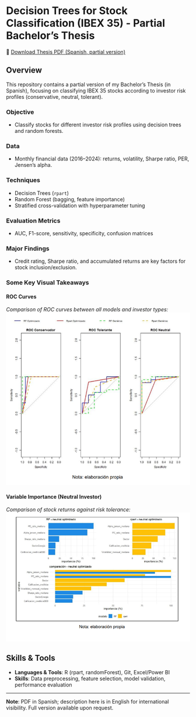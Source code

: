 # Decision Trees for Stock Classification (IBEX 35) - Partial Bachelor’s Thesis

📄 [Download Thesis PDF (Spanish, partial version)](https://github.com/ygs1629/BT-2025/blob/main/BT_2025-Partial_version_in_Spanish.pdf)

## Overview
This repository contains a partial version of my Bachelor’s Thesis (in Spanish), focusing on classifying IBEX 35 stocks according to investor risk profiles (conservative, neutral, tolerant).

### Objective
- Classify stocks for different investor risk profiles using decision trees and random forests.

### Data
- Monthly financial data (2016–2024): returns, volatility, Sharpe ratio, PER, Jensen’s alpha.

### Techniques
- Decision Trees (`rpart`)  
- Random Forest (bagging, feature importance)  
- Stratified cross-validation with hyperparameter tuning

### Evaluation Metrics
- AUC, F1-score, sensitivity, specificity, confusion matrices

### Major Findings
- Credit rating, Sharpe ratio, and accumulated returns are key factors for stock inclusion/exclusion.

### Some Key Visual Takeaways
#### ROC Curves
_Comparison of ROC curves between all models and investor types:_  
![ROC Curves](images/ROC_curves2.png)

#### Variable Importance (Neutral Investor)
_Comparison of stock returns against risk tolerance:_  
![Variable Importance Neutral Investor](images/variable_importance_comparison_neutral_profile.png)

## Skills & Tools
- **Languages & Tools**: R (rpart, randomForest), Git, Excel/Power BI  
- **Skills**: Data preprocessing, feature selection, model validation, performance evaluation

---

**Note**: PDF in Spanish; description here is in English for international visibility. Full version available upon request.
